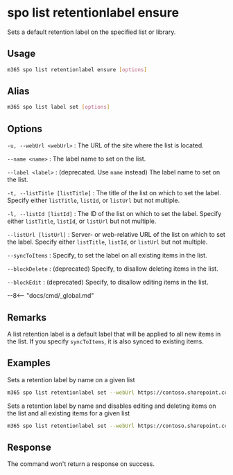 # spo list retentionlabel ensure

Sets a default retention label on the specified list or library.

## Usage

```sh
m365 spo list retentionlabel ensure [options]
```

## Alias

```sh
m365 spo list label set [options]
```

## Options

`-u, --webUrl <webUrl>`
: The URL of the site where the list is located.

`--name <name>`
: The label name to set on the list.

`--label <label>`
: (deprecated. Use `name` instead) The label name to set on the list.

`-t, --listTitle [listTitle]`
: The title of the list on which to set the label. Specify either `listTitle`, `listId`, or `listUrl` but not multiple.

`-l, --listId [listId]`
: The ID of the list on which to set the label. Specify either `listTitle`, `listId`, or `listUrl` but not multiple.

`--listUrl [listUrl]`
: Server- or web-relative URL of the list on which to set the label. Specify either `listTitle`, `listId`, or `listUrl` but not multiple.

`--syncToItems`
: Specify, to set the label on all existing items in the list.

`--blockDelete`
: (deprecated) Specify, to disallow deleting items in the list.

`--blockEdit`
: (deprecated) Specify, to disallow editing items in the list.

--8<-- "docs/cmd/_global.md"

## Remarks

A list retention label is a default label that will be applied to all new items in the list. If you specify `syncToItems`, it is also synced to existing items. 

## Examples

Sets a retention label by name on a given list

```sh
m365 spo list retentionlabel set --webUrl https://contoso.sharepoint.com/sites/project-x --listUrl 'Shared Documents' --name 'Some label'
```

Sets a retention label by name and disables editing and deleting items on the list and all existing items for a given list

```sh
m365 spo list retentionlabel set --webUrl https://contoso.sharepoint.com/sites/project-x --listTitle 'Documents' --name 'Some label' --blockEdit --blockDelete --syncToItems
```

## Response

The command won't return a response on success.
